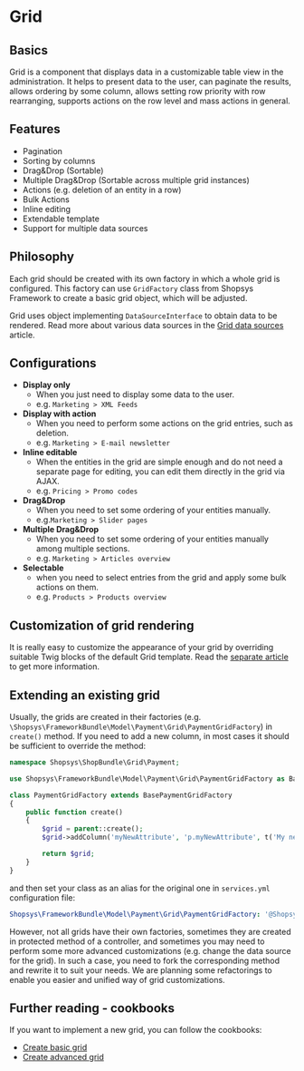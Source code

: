 # Grid

## Basics
Grid is a component that displays data in a customizable table view in the administration.
It helps to present data to the user, can paginate the results, allows ordering by some column, allows setting row priority with row rearranging, supports actions on the row level and mass actions in general.

## Features
* Pagination
* Sorting by columns
* Drag&Drop (Sortable)
* Multiple Drag&Drop (Sortable across multiple grid instances)
* Actions (e.g. deletion of an entity in a row)
* Bulk Actions
* Inline editing
* Extendable template
* Support for multiple data sources

## Philosophy
Each grid should be created with its own factory in which a whole grid is configured.
This factory can use `GridFactory` class from Shopsys Framework to create a basic grid object, which will be adjusted.

Grid uses object implementing `DataSourceInterface` to obtain data to be rendered.
Read more about various data sources in the [Grid data sources](../administration/grid-data-sources.md) article.

## Configurations
- **Display only**
    - When you just need to display some data to the user.
    - e.g. `Marketing > XML Feeds`
- **Display with action**
    - When you need to perform some actions on the grid entries, such as deletion.
    - e.g. `Marketing > E-mail newsletter`
- **Inline editable**
    - When the entities in the grid are simple enough and do not need a separate page for editing, you can edit them directly in the grid via AJAX.
    - e.g. `Pricing > Promo codes`
- **Drag&Drop**
    - When you need to set some ordering of your entities manually.
    - e.g.`Marketing > Slider pages`
- **Multiple Drag&Drop**
    - When you need to set some ordering of your entities manually among multiple sections.
    - e.g. `Marketing > Articles overview`
- **Selectable**
    - when you need to select entries from the grid and apply some bulk actions on them.
    - e.g. `Products > Products overview`

## Customization of grid rendering
It is really easy to customize the appearance of your grid by overriding suitable Twig blocks of the default Grid template.
Read the [separate article](../administration/grid-rendering-customization.md) to get more information.

## Extending an existing grid
Usually, the grids are created in their factories (e.g. `\Shopsys\FrameworkBundle\Model\Payment\Grid\PaymentGridFactory`)
in `create()` method. If you need to add a new column, in most cases it should be sufficient to override the method:
```php
namespace Shopsys\ShopBundle\Grid\Payment;

use Shopsys\FrameworkBundle\Model\Payment\Grid\PaymentGridFactory as BasePaymentGridFactory;

class PaymentGridFactory extends BasePaymentGridFactory
{
    public function create()
    {
        $grid = parent::create();
        $grid->addColumn('myNewAttribute', 'p.myNewAttribute', t('My new attribute label'));

        return $grid;
    }
}
```
and then set your class as an alias for the original one in `services.yml` configuration file:
```yaml
Shopsys\FrameworkBundle\Model\Payment\Grid\PaymentGridFactory: '@Shopsys\ShopBundle\Grid\PaymentGridFactory'
```

However, not all grids have their own factories, sometimes they are created in protected method of a controller, and sometimes you may need to perform some more advanced customizations (e.g. change the data source for the grid).
In such a case, you need to fork the corresponding method and rewrite it to suit your needs.
We are planning some refactorings to enable you easier and unified way of grid customizations.

## Further reading - cookbooks
If you want to implement a new grid, you can follow the cookbooks:
- [Create basic grid](../cookbook/create-basic-grid.md)
- [Create advanced grid](../cookbook/create-advanced-grid.md)
